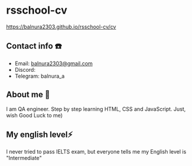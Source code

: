 # rsschool-cv
https://balnura2303.github.io/rsschool-cv/cv

## Contact info :phone:
- Email: balnura2303@gmail.com
- Discord:
- Telegram: balnura_a

## About me :ocean:
I am QA engineer. Step by step learning HTML, CSS and JavaScript. Just, wish Good Luck to me)

## My english level:zap:
I never tried to pass IELTS exam, but everyone tells me my English level is "Intermediate"
